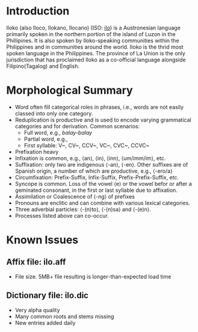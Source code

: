 # Introduction
Iloko (also Iloco, Ilokano, Ilocano) (ISO: [ilo](https://www.ethnologue.com/language/ilo)) is a Austronesian language primarily spoken in the northern portion of the island of Luzon in the Phillipines. It is also spoken by Iloko-speaking communities within the Philippines and in communities around the world. Iloko is the thrid most spoken language in the Philippines. The province of La Union is the only jurisdiction that has proclaimed Iloko as a co-official language alongside Filipino(Tagalog) and English.

# Morphological Summary
* Word often fill categorical roles in phrases, i.e., words are not easily classed into only one category.
* Reduplication is productive and is used to encode varying grammatical categories and for derivation. Common scenarios:
    - Full word, e.g., *balay-balay*
    - Partial word, e.g., 
    - First syllable: V~, CV~, CCV~, VC~, CVC~, CCVC~
* Prefixation heavy
* Infixation is common, e.g., ⟨an⟩, ⟨in⟩, ⟨inn⟩, ⟨um/imm/im⟩, etc.
* Suffixation: only two are indigenous ⟨-an⟩, ⟨-en⟩. Other suffixes are of Spanish origin, a number of which are productive, e.g., ⟨-ero/a⟩
* Circumfixation: Prefix-Suffix, Infix-Suffix, Prefix-Prefix-Suffix, etc.
* Syncope is common. Loss of the vowel ⟨e⟩ or the vowel befor or after a geminated consonant, in the first or last syllable due to affixation.
* Assimilation or Coalescence of ⟨-ng⟩ of prefixes
* Pronouns are enclitic and can combine with various lexical categories.
* Three adverbial particles: ⟨-(n)to⟩, ⟨-(n)sa⟩ and ⟨-(e)n⟩.
* Processes listed above can co-occur.

# Known Issues

## Affix file: ilo.aff 
- File size. 5MB+ file resulting is longer-than-expected load time

## Dictionary file: ilo.dic 
- Very alpha quality
- Many common roots and stems missing
- New entries added daily
